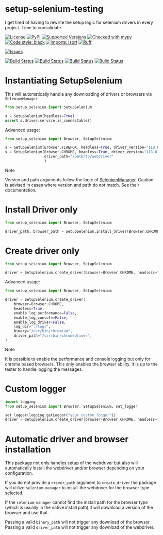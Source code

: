 # setup-selenium-testing
I get tired of having to rewrite the setup logic for selenium drivers 
in every project.  Time to consolidate.

[![License](https://img.shields.io/badge/license-MIT-blue.svg)](https://github.com/bandophahita/setup_selenium/blob/master/LICENSE.txt)
[![PyPI](https://img.shields.io/pypi/v/setup-selenium-testing.svg)](https://pypi.org/project/setup-selenium-testing/)
[![Supported Versions](https://img.shields.io/pypi/pyversions/setup-selenium-testing.svg)](https://pypi.org/project/setup-selenium-testing)
[![Checked with mypy](http://www.mypy-lang.org/static/mypy_badge.svg)](http://mypy-lang.org/)
[![Code style: black](https://img.shields.io/badge/code%20style-black-000000.svg)](https://github.com/psf/black)
[![Imports: isort](https://img.shields.io/badge/%20imports-isort-%231674b1?style=flat&labelColor=ef8336)](https://pycqa.github.io/isort/)
[![Ruff](https://img.shields.io/endpoint?url=https://raw.githubusercontent.com/astral-sh/ruff/main/assets/badge/v2.json)](https://github.com/astral-sh/ruff)

[![Issues](https://img.shields.io/github/issues-raw/bandophahita/setup_selenium.svg)](https://github.com/bandophahita/setup_selenium/issues)

[![Build Status](https://github.com/bandophahita/setup_selenium/actions/workflows/test-linux.yml/badge.svg)](https://github.com/bandophahita/setup_selenium/actions/workflows/test-linux.yml)
[![Build Status](https://github.com/bandophahita/setup_selenium/actions/workflows/test-mac-m1.yml/badge.svg)](https://github.com/bandophahita/setup_selenium/actions/workflows/test-mac-m1.yml)
[![Build Status](https://github.com/bandophahita/setup_selenium/actions/workflows/test-windows.yml/badge.svg)](https://github.com/bandophahita/setup_selenium/actions/workflows/test-windows.yml)
[![Build Status](https://github.com/bandophahita/setup_selenium/actions/workflows/lint.yml/badge.svg)](https://github.com/bandophahita/setup_selenium/actions/workflows/lint.yml)


# Instantiating SetupSelenium

This will automatically handle any downloading of drivers or browsers via `SeleniumManager`

```python
from setup_selenium import SetupSelenium

s = SetupSelenium(headless=True)
assert s.driver.service.is_connectable()
```

Advanced usage:

```python
from setup_selenium import Browser, SetupSelenium

s = SetupSelenium(Browser.FIREFOX, headless=True, driver_version="118.0.5993.70")
s = SetupSelenium(Browser.CHROME, headless=True, driver_version="118.0.5993.70",
                  driver_path="/path/to/webdriver"
                  )
```

> [!NOTE] 
> Version and path arguments follow the logic of 
> [SeleniumManager](https://www.selenium.dev/documentation/selenium_manager/). 
> Caution is advised in cases where version and path do not match. 
> See their documentation.

# Install Driver only
```python
from setup_selenium import Browser, SetupSelenium

driver_path, browser_path = SetupSelenium.install_driver(Browser.CHROME, driver_version="118.0.5993.70")
```

# Create driver only

```python
from setup_selenium import Browser, SetupSelenium

driver = SetupSelenium.create_driver(browser=Browser.CHROME, headless=True)
```

Advanced usage:

```python
from setup_selenium import Browser, SetupSelenium

driver = SetupSelenium.create_driver(
    browser=Browser.CHROME,
    headless=True,
    enable_log_performance=False,
    enable_log_console=False,
    enable_log_driver=False,
    log_dir="./logs",
    binary="/usr/bin/chromium",
    driver_path="/usr/bin/chromedriver",
)
```

> [!NOTE]
> It is possible to enable the performance and console logging
> but only for chrome based browsers. This only enables the browser ability.
> It is up to the tester to handle logging the messages.


# Custom logger
```python
import logging
from setup_selenium import Browser, SetupSelenium, set_logger

set_logger(logging.getLogger("your_custom_logger"))
driver = SetupSelenium.create_driver(browser=Browser.CHROME, headless=True)
```

# Automatic driver and browser installation
This package not only handles setup of the webdriver but also will
automatically install the webdriver and/or browser depending on your
configuration.

If you do not provide a `driver_path` argument to `create_driver` the package
will utilize `selenium-manager` to install the webdriver for the browser type selected.



If the `selenium-manager` cannot find the install path for the browser type
(which is usually in the native install path) it will download a version of the browser
and use that.  

Passing a valid `binary_path` will not trigger any download of the browser.
Passing a valid `driver_path` will not trigger any download of the webdriver.
